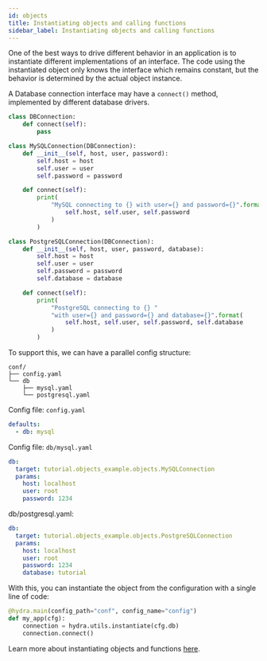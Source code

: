 ```yaml
---
id: objects
title: Instantiating objects and calling functions
sidebar_label: Instantiating objects and calling functions
---
```

One of the best ways to drive different behavior in an application is to instantiate different implementations of an interface.
The code using the instantiated object only knows the interface which remains constant, but the behavior
is determined by the actual object instance.

A Database connection interface may have a `connect()` method, implemented by different database drivers.

```python
class DBConnection:
    def connect(self):
        pass

class MySQLConnection(DBConnection):
    def __init__(self, host, user, password):
        self.host = host
        self.user = user
        self.password = password

    def connect(self):
        print(
            "MySQL connecting to {} with user={} and password={}".format(
                self.host, self.user, self.password
            )
        )

class PostgreSQLConnection(DBConnection):
    def __init__(self, host, user, password, database):
        self.host = host
        self.user = user
        self.password = password
        self.database = database

    def connect(self):
        print(
            "PostgreSQL connecting to {} "
            "with user={} and password={} and database={}".format(
                self.host, self.user, self.password, self.database
            )
        )
```

To support this, we can have a parallel config structure:
```text
conf/
├── config.yaml
└── db
    ├── mysql.yaml
    └── postgresql.yaml
```

Config file: `config.yaml`
```yaml
defaults:
  - db: mysql
```
Config file: `db/mysql.yaml`
```yaml
db:
  target: tutorial.objects_example.objects.MySQLConnection
  params:
    host: localhost
    user: root
    password: 1234
```
db/postgresql.yaml:
```yaml
db:
  target: tutorial.objects_example.objects.PostgreSQLConnection
  params:
    host: localhost
    user: root
    password: 1234
    database: tutorial
```

With this, you can instantiate the object from the configuration with a single line of code:
```python
@hydra.main(config_path="conf", config_name="config")
def my_app(cfg):
    connection = hydra.utils.instantiate(cfg.db)
    connection.connect()
```

Learn more about instantiating objects and functions [here](../advanced/instantiate).